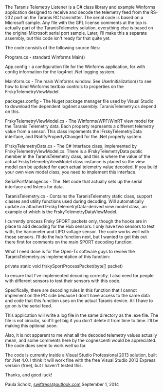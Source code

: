 The Taranis Telemetry Listener is a C# class library and example Winforms application designed to receive and decode the telemetry feed from the RS-232 port on the Taranis RC transmitter.  The serial code is based on a Microsoft sample.  Any file with the GPL license comments at the top is actually part of the TaranisTelemetry solution, everything else is based on the original Microsoft serial port sample.  Later, I'll make this a separate assembly, but this code isn't ready for that quite yet.

The code consists of the following source files:

Program.cs - standard Winforms Main()

App.config - a configuration file for the Winforms application, for with config information for the log4net .Net logging system.

Mainform.cs - The main Winforms window. See UserInitialization() to see how to bind Winforms textbox controls to properties on the FrskyTelemetryViewModel.

packages.config - The Nuget package manager file used by Visual Studio to download the dependent log4net assembly.  TaranisTelemetry.cs depend on this.

FrskyTelemetryViewModel.cs - The Winforms/WPF/WinRT view model for the Taranis Telemetry data. Each property represents a different telemetry value from a sensor.  This class implements the IFrskyTelemetryData interface, and INotifyPropertyChanged for the .Net property system.

IFrskyTelemetryData.cs - The C# Interface class, implemented by FrskyTelemetryViewModel.cs.  There is a IFrskyTelemetryData public member in the TaranisTelemetry class, and this is where the value of the actual FrskyTelemetryViewModel class instance is placed so the view model can be updated for each actual telemetry value decoded.  If you build your own view model class, you need to implement this interface.

SerialPortManager.cs - The .Net code that actually sets up the serial interface and listens for data.  

TaranisTelemetry.cs - Contains the TaranisTelemetry static class, support classes and utility functions used during decoding.  Will automatically update an attached IFrskyTelemetryData-derived view model class, an example of which is the FrskyTelemetryDataViewModel.

I currently process Frsky SPORT packets only, though the hooks are in place to add decoding for the Hub sensors.  I only have two sensors to test with, the Variometer and LIPO voltage sensor.  The code works well with those sensors.  I'll do the hub function next, but I wanted to get this out there first for comments on the main SPORT decoding function.

What I need done is for the Open-Tx software guys to review the TaranisTelemetry.cs implementation of this function:

private static void frskySportProcessPacket(byte[] packet)

to ensure that I've implemented decoding correctly.  I also need for people with different sensors to test their sensors with this code. 

Specifically, there are decoding rules in this function that I cannot implement on the PC side because I don't have access to the same data and code that this function uses on the actual Taranis device.  All I have to go on is the serial feed.

This application will write a log file in the same directory as the .exe file.  The file is not circular, so it'll get big if you don't delete it from time to time.  I'll be making this optional soon.

Also, it is not apparent to me what all the decoded telemetry values actually mean, and some comments here by the cognescenti would be appreciated.  The code does seem to work well so far.

The code is currently inside a Visual Studio Professional 2013 solution, built for .Net 4.0.  I think it will work fine with the free Visual Studio 2013 Express version (free), but I haven't tested this.

Thanks, and good luck!

Paula Scholz, swiftress@outlook.com
September 1, 2014